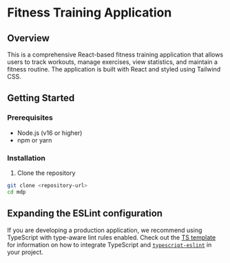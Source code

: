 # Fitness Training Application

## Overview
This is a comprehensive React-based fitness training application that allows users to track workouts, manage exercises, view statistics, and maintain a fitness routine. The application is built with React and styled using Tailwind CSS.

## Getting Started

### Prerequisites
- Node.js (v16 or higher)
- npm or yarn

### Installation

1. Clone the repository
```bash
git clone <repository-url>
cd mdp
```

## Expanding the ESLint configuration

If you are developing a production application, we recommend using TypeScript with type-aware lint rules enabled. Check out the [TS template](https://github.com/vitejs/vite/tree/main/packages/create-vite/template-react-ts) for information on how to integrate TypeScript and [`typescript-eslint`](https://typescript-eslint.io) in your project.
